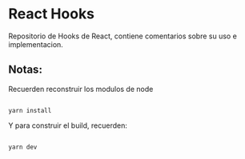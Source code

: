 # React Hooks

Repositorio de Hooks de React, contiene comentarios sobre su uso e implementacion.

## Notas:
Recuerden reconstruir los modulos de node
```

yarn install

```

Y para construir el build, recuerden:

```

yarn dev

```
